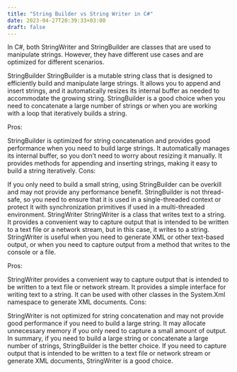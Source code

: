 ```yaml
---
title: "String Builder vs String Writer in C#"
date: 2023-04-27T20:39:33+03:00
draft: false
---
```


In C#, both StringWriter and StringBuilder are classes that are used to manipulate strings. However, they have different use cases and are optimized for different scenarios.

StringBuilder
StringBuilder is a mutable string class that is designed to efficiently build and manipulate large strings. It allows you to append and insert strings, and it automatically resizes its internal buffer as needed to accommodate the growing string. StringBuilder is a good choice when you need to concatenate a large number of strings or when you are working with a loop that iteratively builds a string.

Pros:

StringBuilder is optimized for string concatenation and provides good performance when you need to build large strings.
It automatically manages its internal buffer, so you don’t need to worry about resizing it manually.
It provides methods for appending and inserting strings, making it easy to build a string iteratively.
Cons:

If you only need to build a small string, using StringBuilder can be overkill and may not provide any performance benefit.
StringBuilder is not thread-safe, so you need to ensure that it is used in a single-threaded context or protect it with synchronization primitives if used in a multi-threaded environment.
StringWriter
StringWriter is a class that writes text to a string. It provides a convenient way to capture output that is intended to be written to a text file or a network stream, but in this case, it writes to a string. StringWriter is useful when you need to generate XML or other text-based output, or when you need to capture output from a method that writes to the console or a file.

Pros:

StringWriter provides a convenient way to capture output that is intended to be written to a text file or network stream.
It provides a simple interface for writing text to a string.
It can be used with other classes in the System.Xml namespace to generate XML documents.
Cons:

StringWriter is not optimized for string concatenation and may not provide good performance if you need to build a large string.
It may allocate unnecessary memory if you only need to capture a small amount of output.
In summary, if you need to build a large string or concatenate a large number of strings, StringBuilder is the better choice. If you need to capture output that is intended to be written to a text file or network stream or generate XML documents, StringWriter is a good choice.
